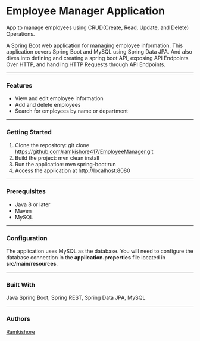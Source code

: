 # Employee Manager Application 

App to manage employees using CRUD(Create, Read, Update, and Delete) Operations.

A Spring Boot web application for managing employee information.
This application covers Spring Boot and MySQL using Spring Data JPA. And also dives into defining and creating a spring boot API, exposing API Endpoints Over HTTP, and  handling HTTP Requests through API Endpoints.

------------

### Features
- View and edit employee information
- Add and delete employees
- Search for employees by name or department

------------


### Getting Started
1. Clone the repository: git clone https://github.com/ramkishore417/EmployeeManager.git
2. Build the project: mvn clean install
3. Run the application: mvn spring-boot:run
4. Access the application at http://localhost:8080
------------
### Prerequisites
- Java 8 or later
- Maven
- MySQL
------------
### Configuration
The application uses MySQL as the database. You will need to configure the database connection in the **application.properties** file located in **src/main/resources**.

------------

### Built With
Java
Spring Boot,
Spring REST,
Spring Data JPA,
MySQL

------------

### Authors
[Ramkishore](https://github.com/ramkishore417 "Ramkishore")
